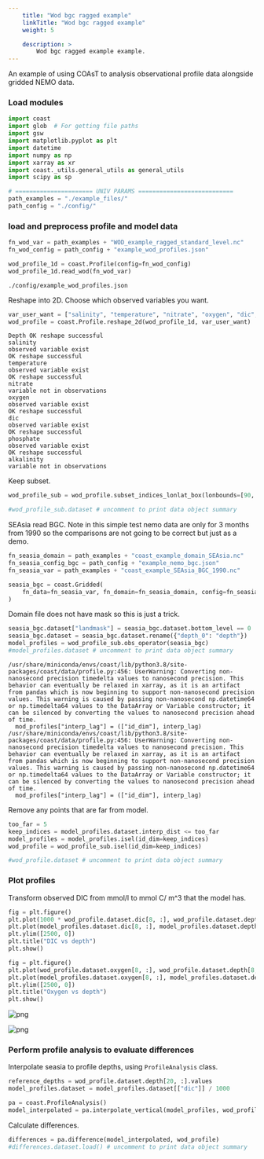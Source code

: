 ```yaml
---
    title: "Wod bgc ragged example"
    linkTitle: "Wod bgc ragged example"
    weight: 5

    description: >
        Wod bgc ragged example example.
---
```

An example of using COAsT to analysis observational profile data alongside gridded NEMO data. 

### Load modules


```python
import coast
import glob  # For getting file paths
import gsw
import matplotlib.pyplot as plt
import datetime
import numpy as np
import xarray as xr
import coast._utils.general_utils as general_utils
import scipy as sp

# ====================== UNIV PARAMS ===========================
path_examples = "./example_files/"
path_config = "./config/"
```

### load and preprocess profile and model data


```python
fn_wod_var = path_examples + "WOD_example_ragged_standard_level.nc"
fn_wod_config = path_config + "example_wod_profiles.json"

wod_profile_1d = coast.Profile(config=fn_wod_config)
wod_profile_1d.read_wod(fn_wod_var)
```

    ./config/example_wod_profiles.json


Reshape into 2D.
Choose which observed variables you want.


```python
var_user_want = ["salinity", "temperature", "nitrate", "oxygen", "dic", "phosphate", "alkalinity"]
wod_profile = coast.Profile.reshape_2d(wod_profile_1d, var_user_want)
```

    Depth OK reshape successful
    salinity
    observed variable exist
    OK reshape successful
    temperature
    observed variable exist
    OK reshape successful
    nitrate
    variable not in observations
    oxygen
    observed variable exist
    OK reshape successful
    dic
    observed variable exist
    OK reshape successful
    phosphate
    observed variable exist
    OK reshape successful
    alkalinity
    variable not in observations


Keep subset.


```python
wod_profile_sub = wod_profile.subset_indices_lonlat_box(lonbounds=[90, 120], latbounds=[-5, 5])

```


```python
#wod_profile_sub.dataset # uncomment to print data object summary
```

SEAsia read BGC.
Note in this simple test nemo data are only for 3 months from 1990 so the comparisons are not going to be correct but just as a demo.


```python
fn_seasia_domain = path_examples + "coast_example_domain_SEAsia.nc"
fn_seasia_config_bgc = path_config + "example_nemo_bgc.json"
fn_seasia_var = path_examples + "coast_example_SEAsia_BGC_1990.nc"

seasia_bgc = coast.Gridded(
    fn_data=fn_seasia_var, fn_domain=fn_seasia_domain, config=fn_seasia_config_bgc, multiple=True
)
```

Domain file does not have mask so this is just a trick.


```python
seasia_bgc.dataset["landmask"] = seasia_bgc.dataset.bottom_level == 0
seasia_bgc.dataset = seasia_bgc.dataset.rename({"depth_0": "depth"})
model_profiles = wod_profile_sub.obs_operator(seasia_bgc)
#model_profiles.dataset # uncomment to print data object summary
```

    /usr/share/miniconda/envs/coast/lib/python3.8/site-packages/coast/data/profile.py:456: UserWarning: Converting non-nanosecond precision timedelta values to nanosecond precision. This behavior can eventually be relaxed in xarray, as it is an artifact from pandas which is now beginning to support non-nanosecond precision values. This warning is caused by passing non-nanosecond np.datetime64 or np.timedelta64 values to the DataArray or Variable constructor; it can be silenced by converting the values to nanosecond precision ahead of time.
      mod_profiles["interp_lag"] = (["id_dim"], interp_lag)
    /usr/share/miniconda/envs/coast/lib/python3.8/site-packages/coast/data/profile.py:456: UserWarning: Converting non-nanosecond precision timedelta values to nanosecond precision. This behavior can eventually be relaxed in xarray, as it is an artifact from pandas which is now beginning to support non-nanosecond precision values. This warning is caused by passing non-nanosecond np.datetime64 or np.timedelta64 values to the DataArray or Variable constructor; it can be silenced by converting the values to nanosecond precision ahead of time.
      mod_profiles["interp_lag"] = (["id_dim"], interp_lag)


Remove any points that are far from model.


```python
too_far = 5
keep_indices = model_profiles.dataset.interp_dist <= too_far
model_profiles = model_profiles.isel(id_dim=keep_indices)
wod_profile = wod_profile_sub.isel(id_dim=keep_indices)
```


```python
#wod_profile.dataset # uncomment to print data object summary
```

### Plot profiles
Transform observed DIC from mmol/l to mmol C/ m^3 that the model has.


```python
fig = plt.figure()
plt.plot(1000 * wod_profile.dataset.dic[8, :], wod_profile.dataset.depth[8, :], linestyle="", marker="o")
plt.plot(model_profiles.dataset.dic[8, :], model_profiles.dataset.depth[:, 8], linestyle="", marker="o")
plt.ylim([2500, 0])
plt.title("DIC vs depth")
plt.show()

fig = plt.figure()
plt.plot(wod_profile.dataset.oxygen[8, :], wod_profile.dataset.depth[8, :], linestyle="", marker="o")
plt.plot(model_profiles.dataset.oxygen[8, :], model_profiles.dataset.depth[:, 8], linestyle="", marker="o")
plt.ylim([2500, 0])
plt.title("Oxygen vs depth")
plt.show()
```


    
![png](/COAsT/wod_bgc_ragged_example_files/wod_bgc_ragged_example_17_0.png)
    



    
![png](/COAsT/wod_bgc_ragged_example_files/wod_bgc_ragged_example_17_1.png)
    


### Perform profile analysis to evaluate differences
Interpolate seasia to profile depths, using `ProfileAnalysis` class.


```python
reference_depths = wod_profile.dataset.depth[20, :].values
model_profiles.dataset = model_profiles.dataset[["dic"]] / 1000

pa = coast.ProfileAnalysis()
model_interpolated = pa.interpolate_vertical(model_profiles, wod_profile)
```

Calculate differences.


```python
differences = pa.difference(model_interpolated, wod_profile)
#differences.dataset.load() # uncomment to print data object summary
```


```python

```
